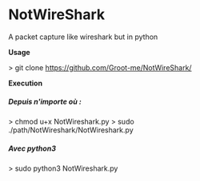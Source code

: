 # NotWireShark

A packet capture like wireshark but in python


**Usage**

\> git clone https://github.com/Groot-me/NotWireShark/ 

**Execution**

##### Depuis n'importe où :
\> chmod u+x NotWireshark.py
\> sudo ./path/NotWireshark/NotWireshark.py

##### Avec python3
\> sudo python3 NotWireshark.py


